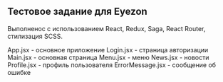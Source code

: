 ## Тестовое задание для Eyezon

Выполненос с использованием React, Redux, Saga, React Router, стилизация SCSS.

App.jsx - основное приложение
Login.jsx - страница авторизации
Main.jsx - основная страница
Menu.jsx - меню
News.jsx - новости
Profile.jsx - профиль пользователя
ErrorMessage.jsx - сообщение об ошибке
